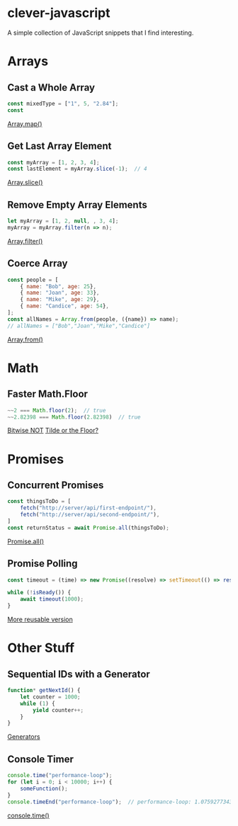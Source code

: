 # clever-javascript

A simple collection of JavaScript snippets that I find interesting. 

# Arrays

## Cast a Whole Array

```javascript
const mixedType = ["1", 5, "2.84"];
const 
```

[Array.map()](https://developer.mozilla.org/en-US/docs/Web/JavaScript/Reference/Global_Objects/Array/map)

## Get Last Array Element

```javascript
const myArray = [1, 2, 3, 4];
const lastElement = myArray.slice(-1);  // 4
```

[Array.slice()](https://developer.mozilla.org/en-US/docs/Web/JavaScript/Reference/Global_Objects/Array/slice)

## Remove Empty Array Elements

```javascript
let myArray = [1, 2, null, , 3, 4];
myArray = myArray.filter(n => n);
```

[Array.filter()](https://developer.mozilla.org/en-US/docs/Web/JavaScript/Reference/Global_Objects/Array/filter)

## Coerce Array

```javascript
const people = [
    { name: "Bob", age: 25},
    { name: "Joan", age: 33},
    { name: "Mike", age: 29},
    { name: "Candice", age: 54},
];
const allNames = Array.from(people, ({name}) => name);
// allNames = ["Bob","Joan","Mike","Candice"]
```

[Array.from()](https://developer.mozilla.org/en-US/docs/Web/JavaScript/Reference/Global_Objects/Array/from)

# Math

## Faster Math.Floor
```javascript
~~2 === Math.floor(2);  // true
~~2.82398 === Math.floor(2.82398)  // true
```

[Bitwise NOT](https://developer.mozilla.org/en-US/docs/Web/JavaScript/Reference/Operators/Bitwise_NOT)
[Tilde or the Floor?](http://rocha.la/JavaScript-bitwise-operators-in-practice)

# Promises

## Concurrent Promises

```javascript
const thingsToDo = [
    fetch("http://server/api/first-endpoint/"),
    fetch("http://server/api/second-endpoint/"),
]
const returnStatus = await Promise.all(thingsToDo);
```

[Promise.all()](https://developer.mozilla.org/en-US/docs/Web/JavaScript/Reference/Global_Objects/Promise/all)

## Promise Polling

```javascript
const timeout = (time) => new Promise((resolve) => setTimeout(() => resolve(true), time));

while (!isReady()) {
    await timeout(1000);
}
```
[More reusable version](https://blog.openreplay.com/forever-functional-waiting-with-promises/)

# Other Stuff

## Sequential IDs with a Generator

```javascript
function* getNextId() {
    let counter = 1000;
    while (1) {
        yield counter++;
    }
}
```

[Generators](https://developer.mozilla.org/en-US/docs/Web/JavaScript/Reference/Global_Objects/Generator)

## Console Timer

```javascript
console.time("performance-loop");
for (let i = 0; i < 10000; i++) {
    someFunction();
}
console.timeEnd("performance-loop");  // performance-loop: 1.075927734375 ms
```

[console.time()](https://developer.mozilla.org/en-US/docs/Web/API/console/time)
